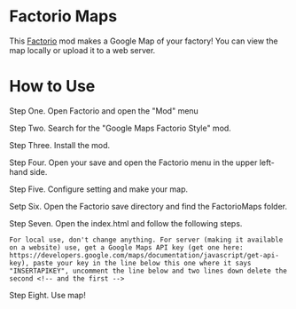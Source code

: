 # Factorio Maps

This [Factorio](http://www.factorio.com/) mod makes a Google Map of your factory! You can view the map locally or upload it to a web server.

# How to Use

Step One. Open Factorio and open the "Mod" menu

Step Two. Search for the "Google Maps Factorio Style" mod.

Step Three. Install the mod.

Step Four. Open your save and open the Factorio menu in the upper left-hand side.

Step Five. Configure setting and make your map.

Setp Six. Open the Factorio save directory and find the FactorioMaps folder.

Step Seven. Open the index.html and follow the following steps.
    
    For local use, don't change anything. For server (making it available on a website) use, get a Google Maps API key (get one here: https://developers.google.com/maps/documentation/javascript/get-api-key), paste your key in the line below this one where it says "INSERTAPIKEY", uncomment the line below and two lines down delete the second <!-- and the first -->
    
Step Eight. Use map!
